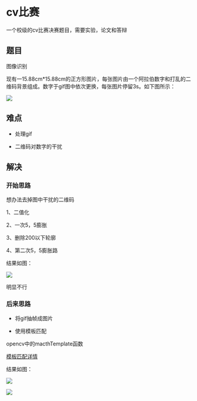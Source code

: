 # cv比赛

一个校级的cv比赛决赛题目，需要实验，论文和答辩

## 题目

图像识别

现有一15.88cm*15.88cm的正方形图片，每张图片由一个阿拉伯数字和打乱的二维码背景组成。数字于gif图中依次更换，每张图片停留3s。如下图所示：

![](https://github.com/naginoasukara/cv/blob/master/%E8%AF%86%E5%88%AB%E4%BA%8C%E7%BB%B4%E7%A0%81%E4%B8%AD%E7%9A%84%E6%95%B0%E5%AD%97/download.gif)

## 难点

* 处理gif

* 二维码对数字的干扰

## 解决

### 开始思路

想办法去掉图中干扰的二维码

1、二值化

2、一次5，5膨胀

3、删除200以下轮廓

4、第二次5，5膨胀路

结果如图：

![](https://github.com/naginoasukara/cv/blob/master/%E8%AF%86%E5%88%AB%E4%BA%8C%E7%BB%B4%E7%A0%81%E4%B8%AD%E7%9A%84%E6%95%B0%E5%AD%97/image/1.jpg)

明显不行

### 后来思路

* 将gif抽帧成图片

* 使用模板匹配

opencv中的macthTemplate函数

[模板匹配详情](https://docs.opencv.org/2.4/doc/tutorials/imgproc/histograms/template_matching/template_matching.html "悬停显示")

结果如图：

![](https://github.com/naginoasukara/cv/blob/master/%E8%AF%86%E5%88%AB%E4%BA%8C%E7%BB%B4%E7%A0%81%E4%B8%AD%E7%9A%84%E6%95%B0%E5%AD%97/image/2.jpg)

![](https://github.com/naginoasukara/cv/blob/master/%E8%AF%86%E5%88%AB%E4%BA%8C%E7%BB%B4%E7%A0%81%E4%B8%AD%E7%9A%84%E6%95%B0%E5%AD%97/image/3.jpg)


